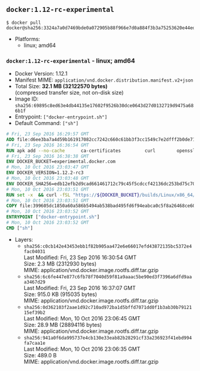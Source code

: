 ## `docker:1.12-rc-experimental`

```console
$ docker pull docker@sha256:3324a7a0d7469bde0a072905b88f966e7d0a884f3b3a75253620e44ed3ae3f92
```

-	Platforms:
	-	linux; amd64

### `docker:1.12-rc-experimental` - linux; amd64

-	Docker Version: 1.12.1
-	Manifest MIME: `application/vnd.docker.distribution.manifest.v2+json`
-	Total Size: **32.1 MB (32122570 bytes)**  
	(compressed transfer size, not on-disk size)
-	Image ID: `sha256:69895c8ed63e4db44135e17602f9526b30dce0643d27d0132719d9475a686b1f`
-	Entrypoint: `["docker-entrypoint.sh"]`
-	Default Command: `["sh"]`

```dockerfile
# Fri, 23 Sep 2016 16:29:57 GMT
ADD file:d6ee3ba7a4d59b161917082cc7242c660c61bb3f3cc1549c7e2dfff2b0de7104 in / 
# Fri, 23 Sep 2016 16:36:54 GMT
RUN apk add --no-cache 		ca-certificates 		curl 		openssl
# Fri, 23 Sep 2016 16:38:38 GMT
ENV DOCKER_BUCKET=experimental.docker.com
# Mon, 10 Oct 2016 23:03:47 GMT
ENV DOCKER_VERSION=1.12.2-rc3
# Mon, 10 Oct 2016 23:03:48 GMT
ENV DOCKER_SHA256=edb12efb2d9cad661461712c79c45f5cdccf42136dc253bd75c70156202fcdc8
# Mon, 10 Oct 2016 23:03:51 GMT
RUN set -x 	&& curl -fSL "https://${DOCKER_BUCKET}/builds/Linux/x86_64/docker-${DOCKER_VERSION}.tgz" -o docker.tgz 	&& echo "${DOCKER_SHA256} *docker.tgz" | sha256sum -c - 	&& tar -xzvf docker.tgz 	&& mv docker/* /usr/local/bin/ 	&& rmdir docker 	&& rm docker.tgz 	&& docker -v
# Mon, 10 Oct 2016 23:03:51 GMT
COPY file:399605dc1850a60a586b5494ab538bad495fd6f94eabca0c5f8a26468ce6030f in /usr/local/bin/ 
# Mon, 10 Oct 2016 23:03:52 GMT
ENTRYPOINT ["docker-entrypoint.sh"]
# Mon, 10 Oct 2016 23:03:52 GMT
CMD ["sh"]
```

-	Layers:
	-	`sha256:c0cb142e43453ebb1f82b905aa472e6e66017efd43872135bc5372e4fac04031`  
		Last Modified: Fri, 23 Sep 2016 16:30:54 GMT  
		Size: 2.3 MB (2312930 bytes)  
		MIME: application/vnd.docker.image.rootfs.diff.tar.gzip
	-	`sha256:6c6fe447e877c6fb78f7040d59f81a9aaac5be90ed3f7396a6dfd9aaa3467d29`  
		Last Modified: Fri, 23 Sep 2016 16:37:07 GMT  
		Size: 915.0 KB (915035 bytes)  
		MIME: application/vnd.docker.image.rootfs.diff.tar.gzip
	-	`sha256:0d362103f2aae1d92c710ad972ba1d5bffd7071dd0f1b3ab30b7912115ef39b2`  
		Last Modified: Mon, 10 Oct 2016 23:06:45 GMT  
		Size: 28.9 MB (28894116 bytes)  
		MIME: application/vnd.docker.image.rootfs.diff.tar.gzip
	-	`sha256:941a0f6da995737e4cb130e33eab82b28291cf33a236923f41ebd994fa7caa1e`  
		Last Modified: Mon, 10 Oct 2016 23:06:35 GMT  
		Size: 489.0 B  
		MIME: application/vnd.docker.image.rootfs.diff.tar.gzip
